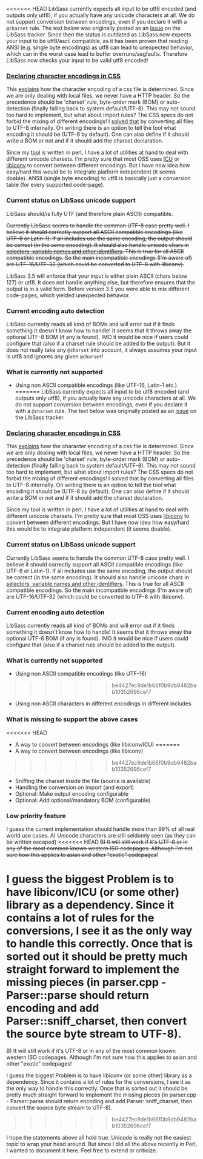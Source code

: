 <<<<<<< HEAD
LibSass currently expects all input to be utf8 encoded (and outputs only utf8), if you actually have any unicode characters at all. We do not support conversion between encodings, even if you declare it with a `@charset` rule. The text below was originally posted as an [issue](https://github.com/sass/libsass/issues/381) on the LibSass tracker. Since then the status is outdated as LibSass now expects your
input to be utf8/ascii compatible, as it has been proven that reading ANSI (e.g. single byte encodings) as utf8 can lead to unexpected
behavior, which can in the worst case lead to buffer overruns/segfaults. Therefore LibSass now checks your input to be valid utf8 encoded!

### [Declaring character encodings in CSS](http://www.w3.org/International/questions/qa-css-charset.en)

This [explains](http://www.w3.org/International/questions/qa-css-charset.en) how the character encoding of a css file is determined. Since we are only dealing with local files, we never have a HTTP header. So the precedence should be 'charset' rule, byte-order mark (BOM) or auto-detection (finally falling back to system default/UTF-8). This may not sound too hard to implement, but what about import rules? The CSS specs do not forbid the mixing of different encodings! I [solved that](https://github.com/mgreter/webmerge/) by converting all files to UTF-8 internally. On writing there is an option to tell the tool what encoding it should be (UTF-8 by default). One can also define if it should write a BOM or not and if it should add the charset declaration.

Since my [tool]((https://github.com/mgreter/webmerge/)) is written in perl, I have a lot of utilities at hand to deal with different unicode charsets. I'm pretty sure that most OSS uses [ICU](http://site.icu-project.org/) or [libiconv](https://www.gnu.org/software/libiconv/) to convert between different encodings. But I have now idea how easy/hard this would be to integrate platform independent (it seems doable). ANSII (single byte encoding) to utf8 is basically just a conversion table (for every supported code-page).

### Current status on LibSass unicode support

LibSass should/is fully UTF (and therefore plain ASCII) compatible. 

~~Currently LibSass seems to handle the common UTF-8 case pretty well. I believe it should correctly support all ASCII compatible encodings (like UTF-8 or Latin-1). If all includes use the same encoding, the output should be correct (in the same encoding). It should also handle unicode chars in [selectors, variable names and other identifiers](https://github.com/hcatlin/libsass/issues/244#issuecomment-34681227). This is true for all ASCII compatible encodings. So the main incompatible encodings (I'm aware of) are UTF-16/UTF-32 (which could be converted to UTF-8 with libiconv).~~

LibSass 3.5 will enforce that your input is either plain ASCII (chars below 127) or utf8. It does not handle anything else, but therefore ensures that the output is in a valid form. Before version 3.5 you were able to mix different code-pages, which yielded unexpected behavior.

### Current encoding auto detection

LibSass currently reads all kind of BOMs and will error out if it finds something it doesn't know how to handle! It seems that it throws away the optional UTF-8 BOM (if any is found). IMO it would be nice if users could configure that (also if a charset rule should be added to the output). But it does not really take any `@charset` into account, it always assumes your input is utf8 and ignores any given `@charset`!

### What is currently not supported

- Using non ASCII compatible encodings (like UTF-16, Latin-1 etc.)
=======
LibSass currently expects all input to be utf8 encoded (and outputs only utf8), if you actually have any unicode characters at all. We do not support conversion between encodings, even if you declare it with a `@charset` rule. The text below was originally posted as an [issue](https://github.com/sass/libsass/issues/381) on the LibSass tracker.

### [Declaring character encodings in CSS](http://www.w3.org/International/questions/qa-css-charset.en)

This [explains](http://www.w3.org/International/questions/qa-css-charset.en) how the character encoding of a css file is determined. Since we are only dealing with local files, we never have a HTTP header. So the precedence should be 'charset' rule, byte-order mark (BOM) or auto-detection (finally falling back to system default/UTF-8). This may not sound too hard to implement, but what about import rules? The CSS specs do not forbid the mixing of different encodings! I solved that by converting all files to UTF-8 internally. On writing there is an option to tell the tool what encoding it should be (UTF-8 by default). One can also define if it should write a BOM or not and if it should add the charset declaration.

Since my tool is written in perl, I have a lot of utilities at hand to deal with different unicode charsets. I'm pretty sure that most OSS uses [libiconv](https://www.gnu.org/software/libiconv/) to convert between different encodings. But I have now idea how easy/hard this would be to integrate platform independent (it seems doable).

### Current status on LibSass unicode support

Currently LibSass seems to handle the common UTF-8 case pretty well. I believe it should correctly support all ASCII compatible encodings (like UTF-8 or Latin-1). If all includes use the same encoding, the output should be correct (in the same encoding). It should also handle unicode chars in [selectors, variable names and other identifiers](https://github.com/hcatlin/libsass/issues/244#issuecomment-34681227). This is true for all ASCII compatible encodings. So the main incompatible encodings (I'm aware of) are UTF-16/UTF-32 (which could be converted to UTF-8 with libiconv).

### Current encoding auto detection

LibSass currently reads all kind of BOMs and will error out if it finds something it doesn't know how to handle! It seems that it throws away the optional UTF-8 BOM (if any is found). IMO it would be nice if users could configure that (also if a charset rule should be added to the output).

### What is currently not supported

- Using non ASCII compatible encodings (like UTF-16)
>>>>>>> be4427ec9de1b66f0b9db9482bab10352696cef7
- Using non ASCII characters in different encodings in different includes

### What is missing to support the above cases

<<<<<<< HEAD
- A way to convert between encodings (like libiconv/ICU)
=======
- A way to convert between encodings (like libiconv)
>>>>>>> be4427ec9de1b66f0b9db9482bab10352696cef7
- Sniffing the charset inside the file (source is available)
- Handling the conversion on import (and export)
- Optional: Make output encoding configurable
- Optional: Add optional/mandatory BOM (configurable)

### Low priority feature

I guess the current implementation should handle more than 99% of all real world use cases.
A) Unicode characters are still seldomly seen (as they can be written escaped)
<<<<<<< HEAD
~~B) It will still work if it's UTF-8 or in any of the most common known western ISO codepages.
Although I'm not sure how this applies to asian and other "exotic" codepages!~~

I guess the biggest Problem is to have libiconv/ICU (or some other) library as a dependency. Since it contains a lot of rules for the conversions, I see it as the only way to handle this correctly. Once that is sorted out it should be pretty much straight forward to implement the missing pieces (in parser.cpp - Parser::parse should return encoding and add Parser::sniff_charset, then convert the source byte stream to UTF-8).
=======
B) It will still work if it's UTF-8 or in any of the most common known western ISO codepages.
Although I'm not sure how this applies to asian and other "exotic" codepages!

I guess the biggest Problem is to have libiconv (or some other) library as a dependency. Since it contains a lot of rules for the conversions, I see it as the only way to handle this correctly. Once that is sorted out it should be pretty much straight forward to implement the missing pieces (in parser.cpp - Parser::parse should return encoding and add Parser::sniff_charset, then convert the source byte stream to UTF-8).
>>>>>>> be4427ec9de1b66f0b9db9482bab10352696cef7

I hope the statements above all hold true. Unicode is really not the easiest topic to wrap your head around. But since I did all the above recently in Perl, I wanted to document it here. Feel free to extend or criticize.
